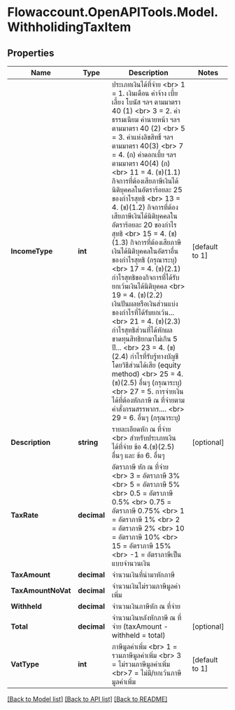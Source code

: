 
# Flowaccount.OpenAPITools.Model.WithholidingTaxItem

## Properties

Name | Type | Description | Notes
------------ | ------------- | ------------- | -------------
**IncomeType** | **int** | ประเภทเงินได้ที่จ่าย &lt;br&gt; 1 &#x3D; 1. เงินเดือน ค่าจ้าง เบี้ยเลี้ยง โบนัส ฯลฯ ตามมาตรา 40 (1) &lt;br&gt; 3 &#x3D; 2. ค่าธรรมเนียม ค่านายหน้า ฯลฯ ตามมาตรา 40 (2) &lt;br&gt; 5 &#x3D; 3. ค่าแห่งลิขสิทธิ์ ฯลฯ ตามมาตรา 40(3) &lt;br&gt; 7 &#x3D; 4. (ก) ค่าดอกเบี้ย ฯลฯ ตามมาตรา 40(4) (ก) &lt;br&gt; 11 &#x3D; 4. (ข)(1.1) กิจการที่ต้องเสียภาษีเงินได้นิติบุคคลในอัตราร้อยละ 25 ของกำไรสุทธิ &lt;br&gt; 13 &#x3D; 4. (ข)(1.2) กิจการที่ต้องเสียภาษีเงินได้นิติบุคคลในอัตราร้อยละ 20 ของกำไรสุทธิ &lt;br&gt; 15 &#x3D; 4. (ข)(1.3) กิจการที่ต้องเสียภาษีเงินได้นิติบุคคลในอัตราอื่น ของกำไรสุทธิ (กรุณาระบุ) &lt;br&gt; 17 &#x3D; 4. (ข)(2.1) กำไรสุทธิของกิจการที่ได้รับยกเว้นเงินได้นิติบุคคล &lt;br&gt; 19 &#x3D; 4. (ข)(2.2) เงินปันผลหรือเงินส่วนแบ่งของกำไรที่ได้รับยกเว้น... &lt;br&gt; 21 &#x3D; 4. (ข)(2.3) กำไรสุทธิส่วนที่ได้หักผลขาดทุนสิทธิยกมาไม่เกิน 5 ปี... &lt;br&gt; 23 &#x3D; 4. (ข)(2.4) กำไรที่รับรู้ทางบัญชีโดยวิธีส่วนได้เสีย (equity method) &lt;br&gt; 25 &#x3D; 4. (ข)(2.5) อื่นๆ (กรุณาระบุ) &lt;br&gt; 27 &#x3D; 5. การจ่ายเงินได้ที่ต้องหักภาษี ณ ที่จ่ายตามคำสั่งกรมสรรพากร.... &lt;br&gt; 29 &#x3D; 6. อื่นๆ (กรุณาระบุ) | [default to 1]
**Description** | **string** | รายละเอียดหัก ณ ที่จ่าย &lt;br&gt; สำหรับประเภทเงินได้ที่จ่าย ข้อ 4.(ข)(2.5) อื่นๆ และ ข้อ 6. อื่นๆ | [optional] 
**TaxRate** | **decimal** | อัตราภาษี หัก ณ ที่จ่าย &lt;br&gt; 3 &#x3D; อัตราภาษี 3% &lt;br&gt; 5 &#x3D; อัตราภาษี 5% &lt;br&gt; 0.5 &#x3D; อัตราภาษี 0.5% &lt;br&gt; 0.75 &#x3D; อัตราภาษี 0.75% &lt;br&gt; 1 &#x3D; อัตราภาษี 1% &lt;br&gt; 2 &#x3D; อัตราภาษี 2% &lt;br&gt; 10 &#x3D; อัตราภาษี 10% &lt;br&gt; 15 &#x3D; อัตราภาษี 15% &lt;br&gt; -1 &#x3D; อัตราภาษีเป็นแบบจำนวนเงิน | 
**TaxAmount** | **decimal** | จำนวนเงินที่นำมาหักภาษี | 
**TaxAmountNoVat** | **decimal** | จำนวนเงินไม่รวมภาษีมูลค่าเพิ่ม | 
**Withheld** | **decimal** | จำนวนเงินภาษีหัก ณ ที่จ่าย | 
**Total** | **decimal** | จำนวนเงินหลังหักภาษี ณ ที่จ่าย (taxAmount - withheld &#x3D; total) | [optional] 
**VatType** | **int** | ภาษีมูลค่าเพิ่ม &lt;br&gt; 1 &#x3D; รวมภาษีมูลค่าเพิ่ม &lt;br&gt; 3 &#x3D; ไม่รวมภาษีมูลค่าเพิ่ม &lt;br&gt;7 &#x3D; ไม่มี/ยกเว้นภาษีมูลค่าเพิ่ม | [default to 1]

[[Back to Model list]](../README.md#documentation-for-models)
[[Back to API list]](../README.md#documentation-for-api-endpoints)
[[Back to README]](../README.md)

